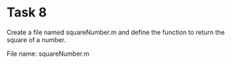 # Task 8 
Create a file named squareNumber.m and define the function to return the square of a number.

 File name: squareNumber.m
